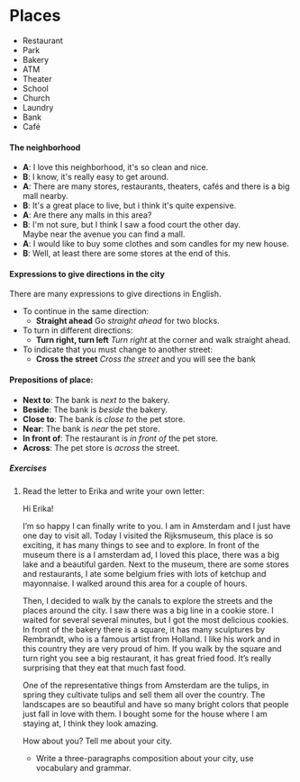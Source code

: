 # Places
- Restaurant
- Park
- Bakery
- ATM
- Theater
- School
- Church
- Laundry
- Bank
- Café

#### The neighborhood
- **A**: I love this neighborhood, it's so clean and nice.
- **B**: I know, it's really easy to get around.
- **A**: There are many stores, restaurants, theaters, cafés and there is a big mall nearby.
- **B**: It's a great place to live, but i think it's quite expensive.
- **A**: Are there any malls in this area?
- **B**: I'm not sure, but I think I saw a food court the other day.  
Maybe near the avenue you can find a mall.
- **A**: I would like to buy some clothes and som candles for my new house.
- **B**: Well, at least there are some stores at the end of this.

#### Expressions to give directions in the city
There are many expressions to give directions in English.

- To continue in the same direction:
  - **Straight ahead** Go _straight ahead_ for two blocks.
- To turn in different directions:
  - **Turn right, turn left** _Turn right_ at the corner and walk straight ahead.
- To indicate that you must change to another street:
  - **Cross the street** _Cross the street_ and you will see the bank

#### Prepositions of place:
- **Next to**: The bank is _next to_ the bakery.
- **Beside**: The bank is _beside_ the bakery.
- **Close to**: The bank is _close to_ the pet store.
- **Near**: The bank is _near_ the pet store.
- **In front of**: The restaurant is _in front of_ the pet store.
- **Across**: The pet store is _across_ the street.

##### Exercises
1. Read the letter to Erika and write your own letter:

   Hi Erika!

   I’m so happy I can finally write to you. I am in Amsterdam and I just have one day to visit all. Today I visited the Rijksmuseum, this place is so exciting, it has many things to see and to explore. In front of the museum there is a I amsterdam ad, I loved this place, there was a big lake and a beautiful garden. Next to the museum, there are some stores and restaurants, I ate some belgium fries with lots of ketchup and mayonnaise. I walked around this area for a couple of hours.

   Then, I decided to walk by the canals to explore the streets and the places around the city. I saw there was a big line in a cookie store. I waited for several several minutes, but I got the most delicious cookies. In front of the bakery there is a square, it has many sculptures by Rembrandt, who is a famous artist from Holland. I like his work and in this country they are very proud of him. If you walk by the square and turn right you see a big restaurant, it has great fried food. It’s really surprising that they eat that much fast food.

   One of the representative things from Amsterdam are the tulips, in spring they cultivate tulips and sell them all over the country. The landscapes are so beautiful and have so many bright colors that people just fall in love with them. I bought some for the house where I am staying at, I think they look amazing.

   How about you? Tell me about your city.  

   - Write a three-paragraphs composition about your city, use vocabulary and grammar.
